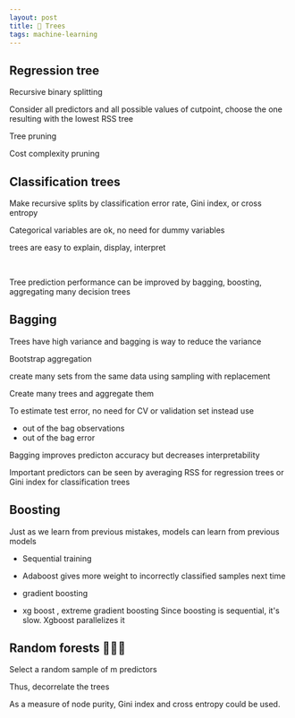 ```yaml
---
layout: post
title: 🌲 Trees 
tags: machine-learning
--- 
```



## Regression tree

Recursive binary splitting 

Consider all predictors and all possible values of cutpoint, choose the one resulting with the lowest RSS tree

Tree pruning 

Cost complexity pruning 

## Classification trees

Make recursive splits by classification error rate, Gini index, or cross entropy

Categorical variables are ok, no need for dummy variables

trees are easy to explain, display, interpret

<br>

Tree prediction performance can be improved by bagging, boosting, aggregating many decision trees


## Bagging

Trees have high variance and bagging is way to reduce the variance 

Bootstrap aggregation 

create many sets from the same data using sampling with replacement 

Create many trees and aggregate them 

To estimate test error, no need for CV or validation set 
instead use
+ out of the bag observations
+ out of the bag error

Bagging improves predicton accuracy but decreases interpretability

Important predictors can be seen by averaging RSS for regression trees or Gini index for classification trees


## Boosting

Just as we learn from previous mistakes, models can learn from previous models

+ Sequential training 

+ Adaboost gives more weight to incorrectly classified samples next time

+ gradient boosting 

+ xg boost , extreme gradient boosting
Since boosting is sequential, it's slow. Xgboost parallelizes it 


## Random forests 🌳🌴🌲

Select a random sample of m predictors 

Thus, decorrelate the trees

As a measure of node purity, Gini index and cross entropy could be used.
